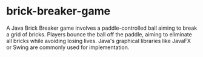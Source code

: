 # brick-breaker-game
A Java Brick Breaker game involves a paddle-controlled ball aiming to break a grid of bricks. Players bounce the ball off the paddle, aiming to eliminate all bricks while avoiding losing lives. Java's graphical libraries like JavaFX or Swing are commonly used for implementation.
